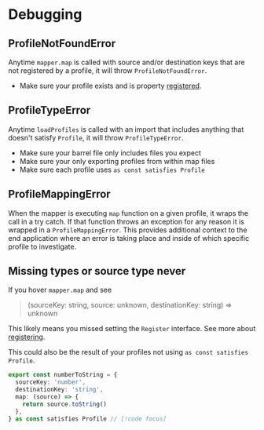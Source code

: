 # Debugging

## ProfileNotFoundError

Anytime `mapper.map` is called with source and/or destination keys that are not registered by a profile, it will throw `ProfileNotFoundError`.  

- Make sure your profile exists and is property [registered](./getting-started.md#register-the-profiles).

## ProfileTypeError

Anytime `loadProfiles` is called with an import that includes anything that doesn't satisfy `Profile`, it will throw `ProfileTypeError`.  

- Make sure your barrel file only includes files you expect
- Make sure your only exporting profiles from within map files
- Make sure each profile uses `as const satisfies Profile`

## ProfileMappingError

When the mapper is executing `map` function on a given profile, it wraps the call in a try catch. If that function throws an exception for any reason it is wrapped in a `ProfileMappingError`. This provides additional context to the end application where an error is taking place and inside of which specific profile to investigate.

## Missing types or source type never

If you hover `mapper.map` and see

> (sourceKey: string, source: unknown, destinationKey: string) => unknown

This likely means you missed setting the `Register` interface. See more about [registering](./getting-started.md#register-the-profiles).

This could also be the result of your profiles not using `as const satisfies Profile`.

```ts
export const numberToString = {
  sourceKey: 'number',
  destinationKey: 'string',
  map: (source) => {
    return source.toString()
  },
} as const satisfies Profile // [!code focus]
```
